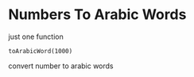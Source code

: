 # Numbers To Arabic Words

just one function 
```
toArabicWord(1000)
```
convert number to arabic words 
